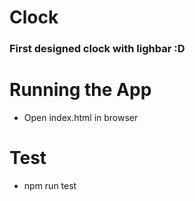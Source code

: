 # Clock
### First designed clock with lighbar :D
  
# Running the App 
* Open index.html in browser
  
# Test
* npm run test
